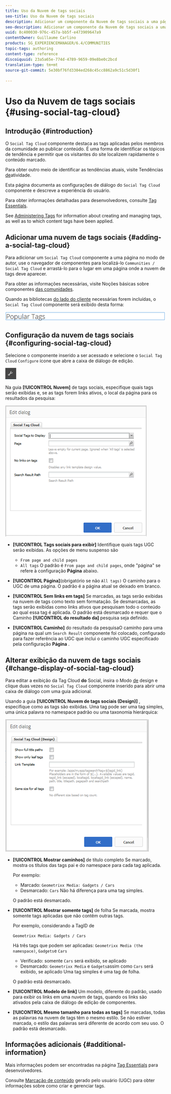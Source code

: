 ```yaml
---
title: Uso da Nuvem de tags sociais
seo-title: Uso da Nuvem de tags sociais
description: Adicionar um componente da Nuvem de tags sociais a uma página
seo-description: Adicionar um componente da Nuvem de tags sociais a uma página
uuid: 8c400030-976c-457a-bb5f-e473909647a9
contentOwner: Guillaume Carlino
products: SG_EXPERIENCEMANAGER/6.4/COMMUNITIES
topic-tags: authoring
content-type: reference
discoiquuid: 23a5a65e-774d-4789-9659-09e8be0c2bcd
translation-type: tm+mt
source-git-commit: 5e30bf76fd3304ed268c45cc8862a9c51c5d30f1

---
```



# Uso da Nuvem de tags sociais {#using-social-tag-cloud}

## Introdução {#introduction}

O `Social Tag Cloud` componente destaca as tags aplicadas pelos membros da comunidade ao publicar conteúdo. É uma forma de identificar os tópicos de tendência e permitir que os visitantes do site localizem rapidamente o conteúdo marcado.

Para obter outro meio de identificar as tendências atuais, visite Tendências [de](trends.md)atividade.

Esta página documenta as configurações de diálogo do `Social Tag Cloud` componente e descreve a experiência do usuário.

Para obter informações detalhadas para desenvolvedores, consulte [Tag Essentials](tag.md).

See [Administering Tags](../../help/sites-administering/tags.md) for information about creating and managing tags, as well as to which content tags have been applied.

## Adicionar uma nuvem de tags sociais {#adding-a-social-tag-cloud}

Para adicionar um `Social Tag Cloud` componente a uma página no modo de autor, use o navegador de componentes para localizá-lo `Communities / Social Tag Cloud` e arrastá-lo para o lugar em uma página onde a nuvem de tags deve aparecer.

Para obter as informações necessárias, visite Noções básicas sobre componentes [das comunidades](basics.md).

Quando as bibliotecas [do lado do cliente](tag.md#essentials-for-client-side) necessárias forem incluídas, o `Social Tag Cloud` componente será exibido desta forma:

![chlimage_1-303](assets/chlimage_1-303.png)

## Configuração da nuvem de tags sociais {#configuring-social-tag-cloud}

Selecione o componente inserido a ser acessado e selecione o `Social Tag Cloud` `Configure` ícone que abre a caixa de diálogo de edição.

![chlimage_1-304](assets/chlimage_1-304.png)

Na guia **[!UICONTROL Nuvem]** de tags sociais, especifique quais tags serão exibidas e, se as tags forem links ativos, o local da página para os resultados da pesquisa:

![chlimage_1-305](assets/chlimage_1-305.png)

* **[!UICONTROL Tags sociais para exibir]** Identifique quais tags UGC serão exibidas. As opções de menu suspenso são

   * `From page and child pages`
   * `All tags`
   O padrão é `From page and child pages`, onde &quot;página&quot; se refere à configuração **Página** abaixo.

* **[!UICONTROL Página]**(obrigatório se não `All tags)` O caminho para o UGC de uma página. O padrão é a página atual se deixado em branco.

* **[!UICONTROL Sem links em tags]** Se marcadas, as tags serão exibidas na nuvem de tags como texto sem formatação. Se desmarcadas, as tags serão exibidas como links ativos que pesquisam todo o conteúdo ao qual essa tag é aplicada. O padrão está desmarcado e requer que o Caminho **[!UICONTROL do resultado da]** pesquisa seja definido.

* **[!UICONTROL Caminho]** do resultado da pesquisaO caminho para uma página na qual um `Search Result` componente foi colocado, configurado para fazer referência ao UGC que inclui o caminho UGC especificado pela configuração **Página** .

## Alterar exibição da nuvem de tags sociais {#change-display-of-social-tag-cloud}

Para editar a exibição da Tag Cloud **do** Social, insira o Modo [de](../../help/sites-authoring/default-components-designmode.md) design e clique duas vezes no `Social Tag Cloud` componente inserido para abrir uma caixa de diálogo com uma guia adicional.

Usando a guia **[!UICONTROL Nuvem de tags sociais (Design)]** , especifique como as tags são exibidas. Uma tag pode ser uma tag simples, uma única palavra no namespace padrão ou uma taxonomia hierárquica:

![chlimage_1-306](assets/chlimage_1-306.png)

* **[!UICONTROL Mostrar caminhos]** de título completo Se marcado, mostra os títulos das tags pai e do namespace para cada tag aplicada.

   Por exemplo:

   * Marcado: `Geometrixx Media: Gadgets / Cars`
   * Desmarcado: `Cars`
   Não há diferença para uma tag simples.

   O padrão está desmarcado.

* **[!UICONTROL Mostrar somente tags]** de folha Se marcada, mostra somente tags aplicadas que não contêm outras tags.

   Por exemplo, considerando a TagID de

   `Geometrixx Media: Gadgets / Cars`

   Há três tags que podem ser aplicadas: `Geometrixx Media (the namespace)`, `Gadgets`e `Cars`

   * Verificado: somente `Cars` será exibido, se aplicado
   * Desmarcado: `Geometrixx Media` e `Gadgets`assim como `Cars` será exibido, se aplicado
   Uma tag simples é uma tag de folha.

   O padrão está desmarcado.

* **[!UICONTROL Modelo de link]** Um modelo, diferente do padrão, usado para exibir os links em uma nuvem de tags, quando os links são ativados pela caixa de diálogo de edição de componentes.

* **[!UICONTROL Mesmo tamanho para todas as tags]** Se marcadas, todas as palavras na nuvem de tags têm o mesmo estilo. Se não estiver marcada, o estilo das palavras será diferente de acordo com seu uso. O padrão está desmarcado.

## Informações adicionais {#additional-information}

Mais informações podem ser encontradas na página [Tag Essentials](tag.md) para desenvolvedores.

Consulte [Marcação de conteúdo](tag-ugc.md) gerado pelo usuário (UGC) para obter informações sobre como criar e gerenciar tags.
